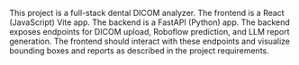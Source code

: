 <!-- Use this file to provide workspace-specific custom instructions to Copilot. For more details, visit https://code.visualstudio.com/docs/copilot/copilot-customization#_use-a-githubcopilotinstructionsmd-file -->

This project is a full-stack dental DICOM analyzer. The frontend is a React (JavaScript) Vite app. The backend is a FastAPI (Python) app. The backend exposes endpoints for DICOM upload, Roboflow prediction, and LLM report generation. The frontend should interact with these endpoints and visualize bounding boxes and reports as described in the project requirements.
